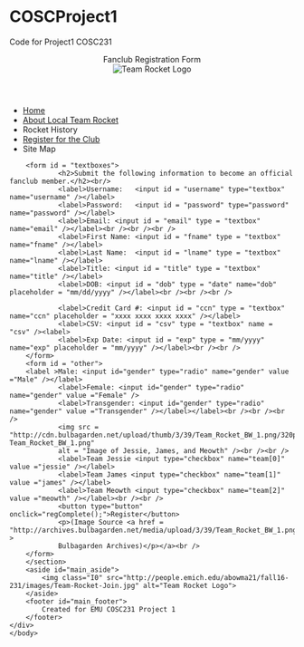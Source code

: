 # COSCProject1
Code for Project1 COSC231
<!doctype html>
<html>
	<head>
		<title>Team Rocket Registration</title>
		<link rel="stylesheet" href="style2.css">
		<script>
		function regComplete() {
			alert('Welcome to the club, ' + document.getElementById('fname').value + ". Your registration has been completed successfully!!" );
		}
		</script>
	</head>
	<body>
	<body>
	<div id="wrapper">
		<header id="main_header">
			<div id="header">Fanclub Registration Form</div>
			<div><img class="logo" src="http://people.emich.edu/abowma21/fall16-231/images/team_rocket_R.png" alt="Team Rocket Logo"></div>
		</header>
		<nav id="main_menu">
			<ul>
				<li><a href="http://people.emich.edu/abowma21/fall16-231/231/TRCHomepage.html">Home</a></li>
				<li><a href="http://people.emich.edu/abowma21/fall16-231/231/about-TR.html">About Local Team Rocket</a></li>
				<li>Rocket History</li>
				<li><a href="http://people.emich.edu/kbledsoe3/Projects/TRRegistration.htmlTeam" >Register for the Club</a></li>
				<li>Site Map</li>
			</ul>
		</nav>
		<section id="main_section">
			
		<form id = "textboxes">
				<h2>Submit the following information to become an official fanclub member.</h2><br/>
				<label>Username:   <input id = "username" type="textbox" name="username" /></label>
				<label>Password:   <input id = "password" type="password" name="password" /></label>
				<label>Email: <input id = "email" type = "textbox" name="email" /></label><br /><br /><br />
				<label>First Name: <input id = "fname" type = "textbox" name="fname" /></label>
				<label>Last Name:  <input id = "lname" type = "textbox" name="lname" /></label>
				<label>Title: <input id = "title" type = "textbox" name="title" /></label>
				<label>DOB: <input id = "dob" type = "date" name="dob" placeholder = "mm/dd/yyyy" /></label><br /><br /><br />
				
				<label>Credit Card #: <input id = "ccn" type = "textbox" name="ccn" placeholder = "xxxx xxxx xxxx xxxx" /></label>
				<label>CSV: <input id = "csv" type = "textbox" name = "csv" /><label>
				<label>Exp Date: <input id = "exp" type = "mm/yyyy" name="exp" placeholder = "mm/yyyy" /></label><br /><br />
		</form>
		<form id = "other">
		<label >Male: <input id="gender" type="radio" name="gender" value ="Male" /></label>
				<label>Female: <input id="gender" type="radio" name="gender" value ="Female" />
				<label>Transgender: <input id="gender" type="radio" name="gender" value ="Transgender" /></label></label><br /><br /><br />
				<img src = "http://cdn.bulbagarden.net/upload/thumb/3/39/Team_Rocket_BW_1.png/320px-Team_Rocket_BW_1.png" 
				alt = "Image of Jessie, James, and Meowth" /><br /><br />
				<label>Team Jessie <input type="checkbox" name="team[0]" value ="jessie" /></label>
				<label>Team James <input type="checkbox" name="team[1]" value ="james" /></label>
				<label>Team Meowth <input type="checkbox" name="team[2]" value ="meowth" /></label><br /><br />
				<button type="button" onclick="regComplete();">Register</button>
				<p>(Image Source <a href = "http://archives.bulbagarden.net/media/upload/3/39/Team_Rocket_BW_1.png" >
				Bulbagarden Archives)</p></a><br />
		</form>
		</section>
		<aside id="main_aside">
			<img class="I0" src="http://people.emich.edu/abowma21/fall16-231/images/Team-Rocket-Join.jpg" alt="Team Rocket Logo">
		</aside>
		<footer id="main_footer">
			Created for EMU COSC231 Project 1
		</footer>
	</div>	
	</body>
</html>
